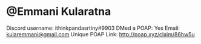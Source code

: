 # @Emmani Kularatna

Discord username: ithinkpandasrtiny#9903
DMed a POAP: Yes
Email: kularemmani@gmail.com
Unique POAP Link: http://poap.xyz/claim/86hw5u